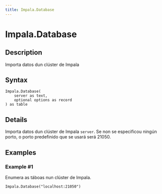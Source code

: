 ```yaml
---
title: Impala.Database
---
```


# Impala.Database


## Description

Importa datos dun clúster de Impala


## Syntax

```powerquery
Impala.Database(
    server as text,
    optional options as record
) as table
```


## Details

Importa datos dun clúster de Impala <code>server</code>. Se non se especificou ningún porto, o porto predefinido que se usará será 21050.


## Examples

### Example #1 
Enumera as táboas nun clúster de Impala.
```powerquery
Impala.Database("localhost:21050")
```



